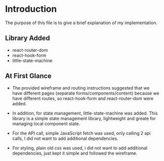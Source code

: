 # Introduction

The purpose of this file is to give a brief explanation of my implementation.

## Library Added
- react-router-dom
- react-hook-form
- little-state-machine

## At First Glance
- The provided wireframe and routing instructions suggested that we have different pages (separate forms/components/content) because we have different routes, so react-hook-form and react-router-dom were added.

- In addition, for state management, little-state-machine was added. This library is a simple state management library, lightweight and greate for managing local component state.

- For the API call, simple JavaScript fetch was used, only calling 2 api calls, I did not want to add additional dependencies.

- For styling, plain old css was used, i did not want to add additional dependencies, just kept it simple and followed the wireframe.

